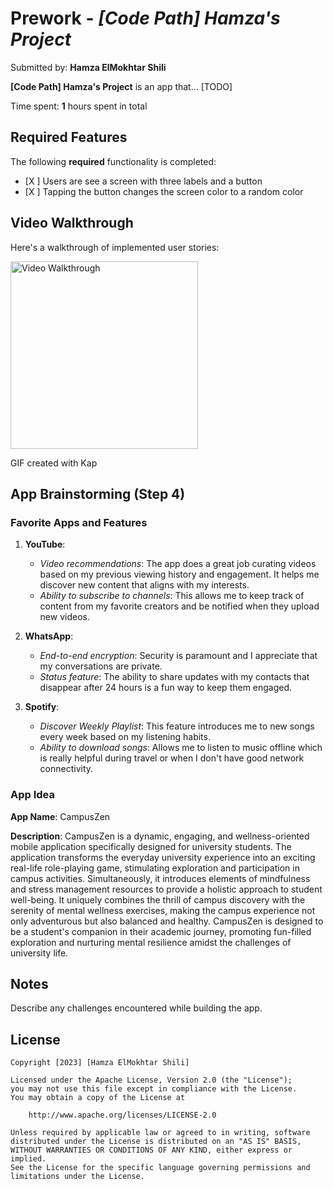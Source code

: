 # Prework - *[Code Path] Hamza's Project*

Submitted by: **Hamza ElMokhtar Shili**

**[Code Path] Hamza's Project** is an app that... [TODO] 

Time spent: **1** hours spent in total

## Required Features

The following **required** functionality is completed:

- [X ] Users are see a screen with three labels and a button
- [X ] Tapping the button changes the screen color to a random color
 
## Video Walkthrough

Here's a walkthrough of implemented user stories:
<p align=”center”>
<img src="https://github.com/HamzaShili65/-Code-Path-Hamza-s-Project/assets/98858609/9829c03f-a630-4f15-9600-f57550df6625" alt="Video Walkthrough" width="300"/>
</p>
<!-- Replace this with whatever GIF tool you used! -->
GIF created with Kap
<!-- Recommended tools:
[Kap](https://getkap.co/) for macOS
[ScreenToGif](https://www.screentogif.com/) for Windows
[peek](https://github.com/phw/peek) for Linux. -->

## App Brainstorming (Step 4)

### Favorite Apps and Features

1. **YouTube**: 
   - *Video recommendations*: The app does a great job curating videos based on my previous viewing history and engagement. It helps me discover new content that aligns with my interests.
   - *Ability to subscribe to channels*: This allows me to keep track of content from my favorite creators and be notified when they upload new videos.

2. **WhatsApp**:
   - *End-to-end encryption*: Security is paramount and I appreciate that my conversations are private.
   - *Status feature*: The ability to share updates with my contacts that disappear after 24 hours is a fun way to keep them engaged.

3. **Spotify**:
   - *Discover Weekly Playlist*: This feature introduces me to new songs every week based on my listening habits.
   - *Ability to download songs*: Allows me to listen to music offline which is really helpful during travel or when I don't have good network connectivity.

### App Idea

**App Name**: CampusZen

**Description**: CampusZen is a dynamic, engaging, and wellness-oriented mobile application specifically designed for university students.
The application transforms the everyday university experience into an exciting real-life role-playing game, stimulating exploration and 
participation in campus activities. Simultaneously, it introduces elements of mindfulness and stress management resources to provide a 
holistic approach to student well-being. It uniquely combines the thrill of campus discovery with the serenity of mental wellness exercises,
making the campus experience not only adventurous but also balanced and healthy. CampusZen is designed to be a student's companion in their
academic journey, promoting fun-filled exploration and nurturing mental resilience amidst the challenges of university life.


## Notes

Describe any challenges encountered while building the app.

## License

    Copyright [2023] [Hamza ElMokhtar Shili]

    Licensed under the Apache License, Version 2.0 (the "License");
    you may not use this file except in compliance with the License.
    You may obtain a copy of the License at

        http://www.apache.org/licenses/LICENSE-2.0

    Unless required by applicable law or agreed to in writing, software
    distributed under the License is distributed on an "AS IS" BASIS,
    WITHOUT WARRANTIES OR CONDITIONS OF ANY KIND, either express or implied.
    See the License for the specific language governing permissions and
    limitations under the License.
